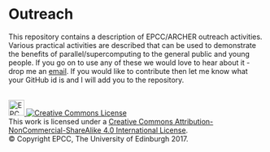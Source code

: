 # Outreach
This repository contains a description of EPCC/ARCHER outreach activities. Various practical activities
are described that can be used to demonstrate the benefits of parallel/supercomputing to the general
public and young people. If you go on to use any of these we would love to hear about it - drop me an
[email](mailto:m.antonioletti@epcc.ed.ac.uk). If you would like to contribute then let me know what your
GitHub id is and I will add you to the repository.

<!-- Licensing and copyright stuff below -->
<br>
<a href="http://www.epcc.ed.ac.uk">
<img alt="EPCC logo" src="https://www.epcc.ed.ac.uk/sites/all/themes/epcc/images/epcc-logo.png" height="31"/>
</a>
<a rel="license" href="http://creativecommons.org/licenses/by-nc-sa/4.0/">
<img alt="Creative Commons License" style="border-width:0" 
     src="https://i.creativecommons.org/l/by-nc-sa/4.0/88x31.png" />
</a><br />
This work is licensed under a <a rel="license" href="http://creativecommons.org/licenses/by-nc-sa/4.0/">
Creative Commons Attribution-NonCommercial-ShareAlike 4.0 International License</a>.<br/>
&copy; Copyright EPCC, The University of Edinburgh 2017.
